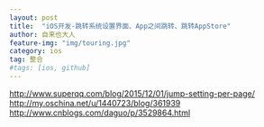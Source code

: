 ```yaml
---
layout: post
title:  "iOS开发-跳转系统设置界面、App之间跳转、跳转AppStore"
author: 自来也大人
feature-img: "img/touring.jpg"
category: ios
tag: 整合
#tags: [ios, github]
---
```

http://www.superqq.com/blog/2015/12/01/jump-setting-per-page/
http://my.oschina.net/u/1440723/blog/361939
http://www.cnblogs.com/daguo/p/3529864.html
